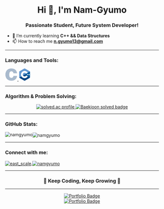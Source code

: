 <h1 align="center">Hi 👋, I'm Nam-Gyumo</h1>
<h3 align="center">Passionate Student, Future System Developer!</h3>

- 🌱 I’m currently learning **C++ && Data Structures**
- 📫 How to reach me **n.gyumo13@gmail.com**

---

<h3 align="left">Languages and Tools:</h3>
<p align="left">
  <a href="https://www.cprogramming.com/" target="_blank" rel="noreferrer">
    <img src="https://raw.githubusercontent.com/devicons/devicon/master/icons/c/c-original.svg" alt="c" width="40" height="40"/>
  </a>
  <a href="https://www.w3schools.com/cpp/" target="_blank" rel="noreferrer">
    <img src="https://raw.githubusercontent.com/devicons/devicon/master/icons/cplusplus/cplusplus-original.svg" alt="cplusplus" width="40" height="40"/>
  </a>
</p>

---

<h3 align="left">Algorithm & Problem Solving:</h3>
<p align="center">
  <a href="https://solved.ac/mjc5433" target="_blank">
    <img src="http://mazassumnida.wtf/api/v2/generate_badge?boj=mjc5433" alt="solved.ac profile" />
  </a>
  <a href="https://solved.ac/profile/mjc5433" target="_blank">
    <img src="http://mazandi.herokuapp.com/api?handle=mjc5433&theme=dark" alt="Baekjoon solved badge"/>
  </a>
</p>

---

<h3 align="left">GitHub Stats:</h3>
<p>
  <img align="left" src="https://github-readme-stats.vercel.app/api/top-langs?username=namgyumo&show_icons=true&locale=en&layout=compact&theme=tokyonight" alt="namgyumo" />
</p>

<p>
  <img align="center" src="https://github-readme-stats.vercel.app/api?username=namgyumo&show_icons=true&locale=en&theme=tokyonight" alt="namgyumo" />
</p>

---

<h3 align="left">Connect with me:</h3>
<p align="left">
  <a href="https://instagram.com/east_scale" target="_blank">
    <img align="center" src="https://raw.githubusercontent.com/rahuldkjain/github-profile-readme-generator/master/src/images/icons/Social/instagram.svg" alt="east_scale" height="30" width="40" />
  </a>
  <a href="https://north-honeydew-316.notion.site/27a4515fe0d080609c2af94d87205569?v=27a4515fe0d080779d54000cba824c92&pvs=73" target="_blank">
    <img align="center" src="https://registry.npmmirror.com/@lobehub/icons-static-png/latest/files/light/notion.png" alt="namgyumo" height="30" width="30" />
  </a>
</p>

---

<h3 align="center">🚀 Keep Coding, Keep Growing 🚀</h3>
<hr>

<p align="center">
  <a href="https://namgyumo.github.io/My_Portfolio_overview/" target="_blank">
    <img src="https://img.shields.io/badge/View%20My%20Portfolio-181717?style=for-the-badge&logo=github&logoColor=white" alt="Portfolio Badge"/>
  </a>
  <br/>
  <a href="https://namgyumo.github.io/Repository_overview/" target="_blank">
    <img src="https://img.shields.io/badge/View%20My%20Portfolio-181717?style=for-the-badge&logo=github&logoColor=white" alt="Portfolio Badge"/>
  </a>
</p>

